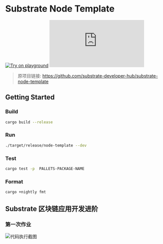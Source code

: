 # Substrate Node Template

[![Try on playground](https://img.shields.io/badge/Playground-Node_Template-brightgreen?logo=Parity%20Substrate)](https://docs.substrate.io/playground/) [![Matrix](https://img.shields.io/matrix/substrate-technical:matrix.org)](https://matrix.to/#/#substrate-technical:matrix.org)

> 原项目链接: https://github.com/substrate-developer-hub/substrate-node-template

## Getting Started

### Build

```bash
cargo build --release
```

### Run

```bash
./target/release/node-template --dev
```

### Test

```bash
cargo test -p  PALLETS-PACKAGE-NAME
```

### Format

```bash
cargo +nightly fmt
```

## Substrate 区块链应用开发进阶

### 第一次作业

![代码执行截图](https://p.qlogo.cn/qqmail_head/C6nnRGnPbvwlVslNHxDtemvOjTjEDAZ1kU7KNglZeRibZgJNQnGzfofwQmCIllxjZhUk6ibxA2ianA/0)